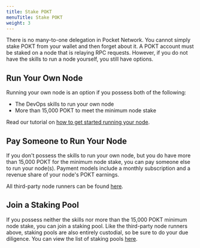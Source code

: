 ```yaml
---
title: Stake POKT
menuTitle: Stake POKT
weight: 3
---
```



There is no many-to-one delegation in Pocket Network. You cannot simply stake POKT from your wallet and then forget about it. A POKT account must be staked on a node that is relaying RPC requests. However, if you do not have the skills to run a node yourself, you still have options.

## Run Your Own Node

Running your own node is an option if you possess both of the following:

* The DevOps skills to run your own node
* More than 15,000 POKT to meet the minimum node stake

Read our tutorial on [how to get started running your node](/node/tutorials/zero-to-node/).

## Pay Someone to Run Your Node

If you don't possess the skills to run your own node, but you do have more than 15,000 POKT for the minimum node stake, you can pay someone else to run your node(s). Payment models include a monthly subscription and a revenue share of your node's POKT earnings.

All third-party node runners can be found [here](https://forum.pokt.network/t/recommended-node-hosting-services/366).

## Join a Staking Pool

If you possess neither the skills nor more than the 15,000 POKT minimum node stake, you can join a staking pool. Like the third-party node runners above, staking pools are also entirely custodial, so be sure to do your due diligence. You can view the list of staking pools [here](https://forum.pokt.network/t/overview-of-pooling-services/2437).
